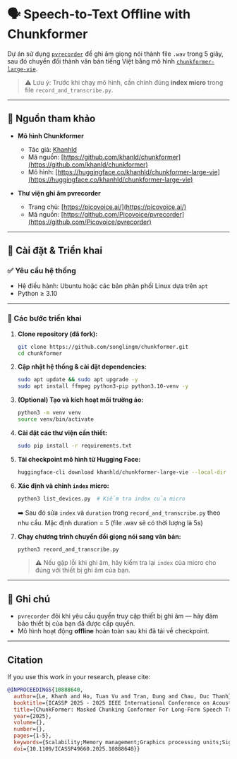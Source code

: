  # 🗣️ Speech-to-Text Offline with Chunkformer

 Dự án sử dụng [`pvrecorder`](https://github.com/Picovoice/pvrecorder) để ghi âm giọng nói thành file `.wav` trong 5 giây, sau đó chuyển đổi thành văn bản tiếng Việt bằng mô hình [`chunkformer-large-vie`](https://huggingface.co/khanhld/chunkformer-large-vie).

 > ⚠️ Lưu ý: Trước khi chạy mô hình, cần chỉnh đúng **index micro** trong file `record_and_transcribe.py`.

 ---

 ## 📁 Nguồn tham khảo

 * **Mô hình Chunkformer**
   * Tác giả: [Khanhld](https://github.com/khanld/chunkformer)
   * Mã nguồn: [https://github.com/khanld/chunkformer](https://github.com/khanld/chunkformer)
   * Mô hình: [https://huggingface.co/khanhld/chunkformer-large-vie](https://huggingface.co/khanhld/chunkformer-large-vie)

 * **Thư viện ghi âm pvrecorder**
   * Trang chủ: [https://picovoice.ai/](https://picovoice.ai/)
   * Mã nguồn: [https://github.com/Picovoice/pvrecorder](https://github.com/Picovoice/pvrecorder)

 ---

 ## 🚀 Cài đặt & Triển khai

 ### ✅ Yêu cầu hệ thống

 * Hệ điều hành: Ubuntu hoặc các bản phân phối Linux dựa trên `apt`
 * Python ≥ 3.10

 ---

 ### 🔧 Các bước triển khai

 1. **Clone repository (đã fork):**
    ```bash
    git clone https://github.com/songlingm/chunkformer.git
    cd chunkformer
    ```

 2. **Cập nhật hệ thống & cài đặt dependencies:**
    ```bash
    sudo apt update && sudo apt upgrade -y
    sudo apt install ffmpeg python3-pip python3.10-venv -y
    ```

 3. **(Optional) Tạo và kích hoạt môi trường ảo:**
    ```bash
    python3 -m venv venv
    source venv/bin/activate
    ```

 4. **Cài đặt các thư viện cần thiết:**
    ```bash
    sudo pip install -r requirements.txt
    ```

 5. **Tải checkpoint mô hình từ Hugging Face:**
    ```bash
    huggingface-cli download khanhld/chunkformer-large-vie --local-dir "./chunkformer-large-vie"
    ```

 6. **Xác định và chỉnh `index` micro:**
    ```bash
    python3 list_devices.py  # Kiểm tra index của micro
    ```

    ➡️ Sau đó sửa `index` và `duration` trong `record_and_transcribe.py` theo nhu cầu. Mặc định duration = 5 (file .wav sẽ có thời lượng là 5s)

 7. **Chạy chương trình chuyển đổi giọng nói sang văn bản:**
    ```bash
    python3 record_and_transcribe.py
    ```

    > ⚠️ Nếu gặp lỗi khi ghi âm, hãy kiểm tra lại `index` của micro cho đúng với thiết bị ghi âm của bạn.

 ---

 ## 📌 Ghi chú

 * `pvrecorder` đôi khi yêu cầu quyền truy cập thiết bị ghi âm — hãy đảm bảo thiết bị của bạn đã được cấp quyền.
 * Mô hình hoạt động **offline** hoàn toàn sau khi đã tải về checkpoint.

 ---





<a name = "citation" ></a>
## Citation
If you use this work in your research, please cite:

```bibtex
@INPROCEEDINGS{10888640,
  author={Le, Khanh and Ho, Tuan Vu and Tran, Dung and Chau, Duc Thanh},
  booktitle={ICASSP 2025 - 2025 IEEE International Conference on Acoustics, Speech and Signal Processing (ICASSP)}, 
  title={ChunkFormer: Masked Chunking Conformer For Long-Form Speech Transcription}, 
  year={2025},
  volume={},
  number={},
  pages={1-5},
  keywords={Scalability;Memory management;Graphics processing units;Signal processing;Performance gain;Hardware;Resource management;Speech processing;Standards;Context modeling;chunkformer;masked batch;long-form transcription},
  doi={10.1109/ICASSP49660.2025.10888640}}

```
